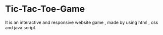 # Tic-Tac-Toe-Game
It is an interactive and responsive website game , made by using html , css and java script.
